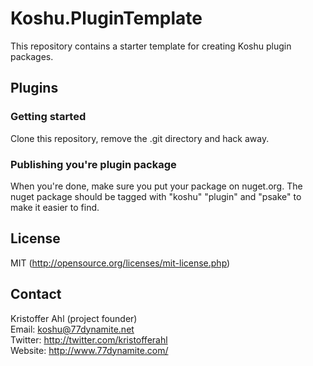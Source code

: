 # Koshu.PluginTemplate

This repository contains a starter template for creating Koshu plugin packages.

## Plugins

### Getting started
Clone this repository, remove the .git directory and hack away.

### Publishing you're plugin package
When you're done, make sure you put your package on nuget.org. The nuget package should be tagged with "koshu" "plugin" and "psake" to make it easier to find.

## License
MIT (http://opensource.org/licenses/mit-license.php)

## Contact
Kristoffer Ahl (project founder)  
Email: koshu@77dynamite.net  
Twitter: http://twitter.com/kristofferahl  
Website: http://www.77dynamite.com/
